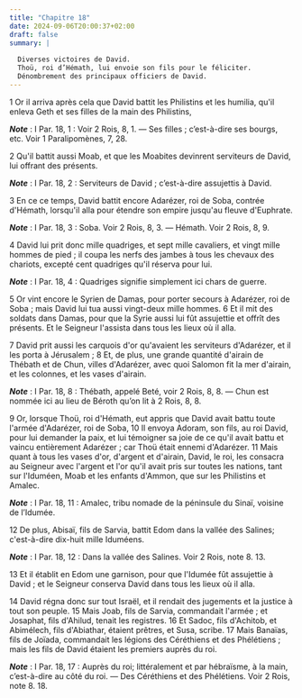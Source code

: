 ```yaml
---
title: "Chapitre 18"
date: 2024-09-06T20:00:37+02:00
draft: false
summary: |
  
  Diverses victoires de David.
  Thoü, roi d’Hémath, lui envoie son fils pour le féliciter.
  Dénombrement des principaux officiers de David.
---
```



1 Or il arriva après cela que David battit les Philistins et les humilia, qu'il enleva Geth et ses filles de la main des Philistins,

***Note*** :  I Par. 18, 1 : Voir 2 Rois, 8, 1. ― Ses filles ; c’est-à-dire ses bourgs, etc. Voir 1 Paralipomènes, 7, 28.


2 Qu'il battit aussi Moab, et que les Moabites devinrent serviteurs de David, lui offrant des présents.

***Note*** :  I Par. 18, 2 : Serviteurs de David ; c’est-à-dire assujettis à David.


3 En ce ce temps, David battit encore Adarézer, roi de Soba, contrée d'Hémath, lorsqu'il alla pour étendre son empire jusqu'au fleuve d'Euphrate.

***Note*** :  I Par. 18, 3 : Soba. Voir 2 Rois, 8, 3. ― Hémath. Voir 2 Rois, 8, 9.

4 David lui prit donc mille quadriges, et sept mille cavaliers, et vingt mille hommes de pied ; il coupa les nerfs des jambes à tous les chevaux des chariots, excepté cent quadriges qu'il réserva pour lui.

***Note*** :  I Par. 18, 4 : Quadriges signifie simplement ici chars de guerre.

5 Or vint encore le Syrien de Damas, pour porter secours à Adarézer, roi de Soba ; mais David lui tua aussi vingt-deux mille hommes. 6 Et il mit des soldats dans Damas, pour que la Syrie aussi lui fût assujettie et offrît des présents. Et le Seigneur l'assista dans tous les lieux où il alla.


7 David prit aussi les carquois d'or qu'avaient les serviteurs d'Adarézer, et il les porta à Jérusalem ; 8 Et, de plus, une grande quantité d'airain de Thébath et de Chun, villes d'Adarézer, avec quoi Salomon fit la mer d'airain, et les colonnes, et les vases d'airain.

***Note*** :  I Par. 18, 8 : Thébath, appelé Beté, voir 2 Rois, 8, 8. ― Chun est nommée ici au lieu de Béroth qu’on lit à 2 Rois, 8, 8.


9 Or, lorsque Thoü, roi d'Hémath, eut appris que David avait battu toute l'armée d'Adarézer, roi de Soba, 10 Il envoya Adoram, son fils, au roi David, pour lui demander la paix, et lui témoigner sa joie de ce qu'il avait battu et vaincu entièrement Adarézer ; car Thoü était ennemi d'Adarézer. 11 Mais quant à tous les vases d'or, d'argent et d'airain, David, le roi, les consacra au Seigneur avec l'argent et l'or qu'il avait pris sur toutes les nations, tant sur l'Iduméen, Moab et les enfants d'Ammon, que sur les Philistins et Amalec.

***Note*** :  I Par. 18, 11 : Amalec, tribu nomade de la péninsule du Sinaï, voisine de l’Idumée.


12 De plus, Abisaï, fils de Sarvia, battit Edom dans la vallée des Salines; c'est-à-dire dix-huit mille Iduméens.

***Note*** :  I Par. 18, 12 : Dans la vallée des Salines. Voir 2 Rois, note 8. 13.

13 Et il établit en Edom une garnison, pour que l'Idumée fût assujettie à David ; et le Seigneur conserva David dans tous les lieux où il alla.


14 David régna donc sur tout Israël, et il rendait des jugements et la justice à tout son peuple. 15 Mais Joab, fils de Sarvia, commandait l'armée ; et Josaphat, fils d'Ahilud, tenait les registres. 16 Et Sadoc, fils d'Achitob, et Abimélech, fils d'Abiathar, étaient prêtres, et Susa, scribe. 17 Mais Banaïas, fils de Joïada, commandait les légions des Céréthiens et des Phélétiens ; mais les fils de David étaient les premiers auprès du roi.

***Note*** :  I Par. 18, 17 : Auprès du roi; littéralement et par hébraïsme, à la main, c’est-à-dire au côté du roi. ― Des Céréthiens et des Phélétiens. Voir 2 Rois, note 8. 18.

